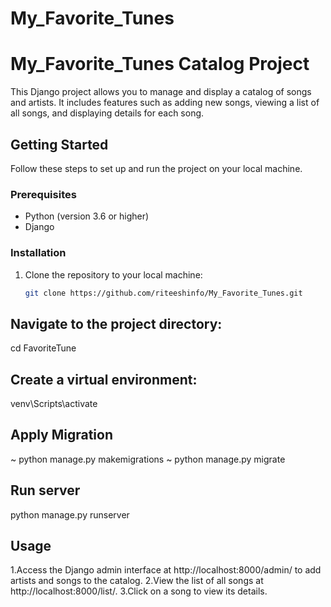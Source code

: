 # My_Favorite_Tunes
# My_Favorite_Tunes Catalog Project

This Django project allows you to manage and display a catalog of songs and artists. It includes features such as adding new songs, viewing a list of all songs, and displaying details for each song.

## Getting Started

Follow these steps to set up and run the project on your local machine.

### Prerequisites

- Python (version 3.6 or higher)
- Django

### Installation

1. Clone the repository to your local machine:

   ```bash
   git clone https://github.com/riteeshinfo/My_Favorite_Tunes.git
## Navigate to the project directory:
cd FavoriteTune
## Create a virtual environment:
venv\Scripts\activate
## Apply Migration

~ python manage.py makemigrations
~ python manage.py migrate
## Run server
python manage.py runserver
## Usage
1.Access the Django admin interface at http://localhost:8000/admin/ to add artists and songs to the catalog.
2.View the list of all songs at http://localhost:8000/list/.
3.Click on a song to view its details.
